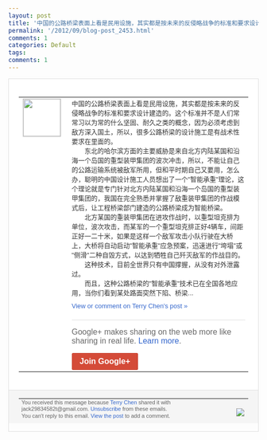 ```yaml
---
layout: post
title: '中国的公路桥梁表面上看是民用设施，其实都是按未来的反侵略战争的标准和要求设计建造的...'
permalink: '/2012/09/blog-post_2453.html'
comments: 1
categories: Default
tags: 
comments: 1
---
```

<div style="border:solid 1px #dfdfdf;color:#686868;font:13px Arial"><div style="background-color:#fff;padding:20px;"><table cellpadding="0" cellspacing="0"><tr><td style="padding-right:15px;vertical-align:top"><a href="https://plus.google.com/_/notifications/emlink?emrecipient=110200756825219614165&amp;emid=CLi54ouOtLICFdABcgodExMAAA&amp;path=%2F108643996575278738906&amp;dt=1347592721584&amp;uob=8"><img height="75" src="https://lh3.googleusercontent.com/-KKRGTyJ5Bl0/AAAAAAAAAAI/AAAAAAAAEEY/jllxqER5dCk/s75-c-k-a/photo.jpg" style="border:solid 1px #cccccc;" width="75"/></a></td><td style="width:578px;color:#333;font:13px Arial;vertical-align:top"><div style="padding-bottom:10px">中国的公路桥梁表面上看是民用设施，其实都<wbr/>是按未来的反侵略战争的标准和要求设计建造<wbr/>的。这个标准并不是人们常常习以为常的什么<wbr/>坚固、耐久之类的概念，因为必须考虑到敌方<wbr/>深入国土，所以，很多公路桥梁的设计施工是<wbr/>有战术性要求在里面的。<br/>　　东北的哈尔滨方<wbr/>面的主要威胁是来自北方内陆某国和沿海一个<wbr/>岛国的重型装甲集团的波次冲击，所以，不能<wbr/>让自己的公路运输系统被敌军所用，但和平时<wbr/>期自己又要用，怎么办，聪明的中国设计施工<wbr/>人员想出了一个"智能承重"理论，这个理论<wbr/>就是专门针对北方内陆某国和沿海一个岛国的<wbr/>重型装甲集团的，我国在完全熟悉并掌握了敌<wbr/>重装甲集团的作战模式后，让工程桥梁部门建<wbr/>造的公路桥梁成为智能桥梁。<br/>　　北方某国的<wbr/>重装甲集团在进攻作战时，以重型坦克排为单<wbr/>位，波次攻击，而某军的一个重型坦克排正好<wbr/>4辆车，间距正好一二十米，如果是这样一个<wbr/>敌军攻击小队行驶在大桥上，大桥将自动启动<wbr/>"智能承重"应急预案，迅速进行"垮塌"或<wbr/>"侧滑"二种自毁方式，以达到牺牲自己歼灭<wbr/>敌军的作战目的。<br/>　　这种技术，目前全世界<wbr/>只有中国撑握，从没有对外泄露过。<br/>　　而且<wbr/>，这种公路桥梁的"智能承重"技术已在全国<wbr/>各地应用，当你们看到某处路面突然下陷、桥<wbr/>梁...</div><a href="https://plus.google.com/_/notifications/emlink?emrecipient=110200756825219614165&amp;emid=CLi54ouOtLICFdABcgodExMAAA&amp;path=%2F108643996575278738906%2Fposts%2F7dKeNdsDT1Q%3Fgpinv%3DAMIXal-ozoy3pUgkVoqwgcNSOD1dzc0dk7K4b_L7YIxJXKTirjR7_UkIisxsaOKee7mR0MEAXkWG9SR0hhUR2oT44HdZaigQdc51ql6dLQh3UVqGYvL42J4&amp;dt=1347592721584&amp;uob=8" style="color:#3366CC;text-decoration:none">View or comment on Terry Chen's post »</a><div style="margin-top:20px;border-top:solid 1px #dfdfdf"><div style="padding:15px 0;color:#686868;font:16px Arial">Google+ makes sharing on the web more like sharing in real life. <a href="http://www.google.com/+/learnmore/" style="color:#3366CC;text-decoration:none">Learn more</a>.</div><a href="https://plus.google.com/_/notifications/emlink?emrecipient=110200756825219614165&amp;emid=CLi54ouOtLICFdABcgodExMAAA&amp;path=%2F%3Fgpinv%3DAMIXal-ozoy3pUgkVoqwgcNSOD1dzc0dk7K4b_L7YIxJXKTirjR7_UkIisxsaOKee7mR0MEAXkWG9SR0hhUR2oT44HdZaigQdc51ql6dLQh3UVqGYvL42J4&amp;dt=1347592721584&amp;uob=8" style="display:inline-block;padding:7px 15px;background-color:#d44b38; color:#fff;font-size:16px; font-weight:bold;border-radius:2px;-webkit-border-radius:2px; -moz-border-radius:2px;border:solid 1px #c43b28; white-space:nowrap;text-decoration:none">Join Google+</a></div></td></tr></table></div><div style="border-top:solid 1px #dfdfdf;padding:0 20px; background-color:#f5f5f5"><table cellpadding="0" cellspacing="0" style="height:50px"><tbody><tr><td style="vertical-align:middle;width:100%; color:#636363;font:11px Arial; line-height:120%">You received this message because <a href="https://plus.google.com/_/notifications/emlink?emrecipient=110200756825219614165&amp;emid=CLi54ouOtLICFdABcgodExMAAA&amp;path=%2F108643996575278738906%3Fgpinv%3DAMIXal-ozoy3pUgkVoqwgcNSOD1dzc0dk7K4b_L7YIxJXKTirjR7_UkIisxsaOKee7mR0MEAXkWG9SR0hhUR2oT44HdZaigQdc51ql6dLQh3UVqGYvL42J4&amp;dt=1347592721584&amp;uob=8" style="color:#3366CC;text-decoration:none">Terry Chen</a> shared it with jack29834582t@gmail.com. <a href="https://plus.google.com/_/notifications/emlink?emrecipient=110200756825219614165&amp;emid=CLi54ouOtLICFdABcgodExMAAA&amp;path=%2F_%2Fnonplus%2Femailsettings%3Fgpinv%3DAMIXal-ozoy3pUgkVoqwgcNSOD1dzc0dk7K4b_L7YIxJXKTirjR7_UkIisxsaOKee7mR0MEAXkWG9SR0hhUR2oT44HdZaigQdc51ql6dLQh3UVqGYvL42J4%26est%3DADH5u8WFX9TkDCI-R2Evid0oO9Zmb--NaFqv6U0_scrS-VvOb8Hn8-kiLth2-zjZkXCG2yuvmlJLCZ7FoQ2IpN_kW8FUdESwuYuPn9FWIVS6KoPgpT4Gino4oYpYtkdvcITQEI0NMHxlos8l7KB5mGWlw2BXH_RDsg&amp;dt=1347592721584&amp;uob=8" style="color:#3366CC;text-decoration:none">Unsubscribe</a> from these emails.<br>You can't reply to this email. <a href="https://plus.google.com/_/notifications/emlink?emrecipient=110200756825219614165&amp;emid=CLi54ouOtLICFdABcgodExMAAA&amp;path=%2F108643996575278738906%2Fposts%2F7dKeNdsDT1Q%3Fgpinv%3DAMIXal-ozoy3pUgkVoqwgcNSOD1dzc0dk7K4b_L7YIxJXKTirjR7_UkIisxsaOKee7mR0MEAXkWG9SR0hhUR2oT44HdZaigQdc51ql6dLQh3UVqGYvL42J4&amp;dt=1347592721584&amp;uob=8" style="color:#3366CC;text-decoration:none">View the post</a> to add a comment.<br/></br></td><td><img src="https://ssl.gstatic.com/s2/oz/images/notifications/logo/google-plus-6617a72bb36cc548861652780c9e6ff1.png"/></td></tr></tbody></table></div></div>